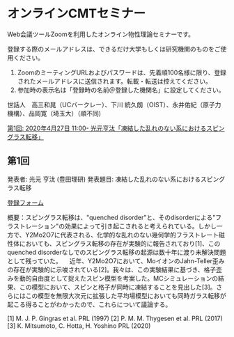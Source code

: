 # オンラインCMTセミナー

Web会議ツールZoomを利用したオンライン物性理論セミナーです。

登録する際のメールアドレスは、できるだけ大学もしくは研究機関のものをご使用ください。
1. ZoomのミーティングURLおよびパスワードは、先着順100名様に限り、登録されたメールアドレスに送信されます。転載・転送は控えてください。
2. 参加時の表示名は「登録時の名前＠登録した機関名」に設定してください。


世話人　高三和晃（UCバークレー）、下川 統久朗（OIST）、永井佑紀（原子力機構）、品岡寛（埼玉大）（順不同)

[第1回: 2020年4月27日 11:00- 光元亨汰「凍結した乱れのない系におけるスピングラス転移」](#第1回0)

## 第1回
発表者: 光元 亨汰 (豊田理研)
発表題目: 凍結した乱れのない系におけるスピングラス転移

[登録フォーム](https://docs.google.com/forms/d/15CAlnOJFWRVtCiwgrTrTUloY-lECLyODGbGHG8je7oQ/viewform?edit_requested=true)

概要：スピングラス転移は、"quenched disorder"と、そのdisorderによる"フラストレーション"の効果によって引き起こされると考えられている。しかし一方で、Y2Mo2O7に代表される、化学的な乱れのない幾何学的フラストレート磁性体においても、スピングラス転移の存在が実験的に報告されており[1]、このquenched disorderなしでのスピングラス転移の起源は数十年に渡り未解決問題として残っていた。
　近年、Y2Mo2O7において、MoイオンのJahn-Teller歪みの存在が実験的に示唆されている[2]。我々は、この実験結果に基づき、格子歪みを動的自由度として捉えたスピン模型を考案した。MCシミュレーションの結果、この模型において、スピンと格子が同時に凍結することを見出した[3]。さらにはこの模型を無限大次元に拡張した平均場模型においても同時ガラス転移が起こる得ることがわかったので、これらについて議論する。

[1] M. J. P. Gingras et al. PRL (1997)
[2] P. M. M. Thygesen et al. PRL (2017)
[3] K. Mitsumoto, C. Hotta, H. Yoshino PRL (2020)

